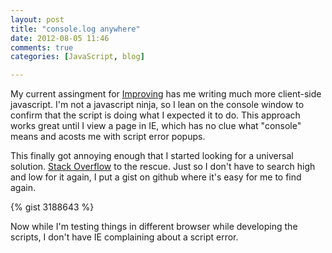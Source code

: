 ```yaml
---
layout: post
title: "console.log anywhere"
date: 2012-08-05 11:46
comments: true
categories: [JavaScript, blog]

---
```

My current assingment for <a href="http://www.improving.com" target="_blank">Improving</a> has me writing much more client-side javascript. I'm not a javascript ninja, so I lean on the console window to confirm that the script is doing what I expected it to do. This approach works great until I view a page in IE, which has no clue what "console" means and acosts me with script error popups.

This finally got annoying enough that I started looking for a universal solution. <a href="http://stackoverflow.com/a/7585409" target="_blank">Stack Overflow</a> to the rescue.  Just so I don't have to search high and low for it again, I put a gist on github where it's easy for me to find again.

{% gist 3188643 %}

Now while I'm testing things in different browser while developing the scripts, I don't have IE complaining about a script error.
